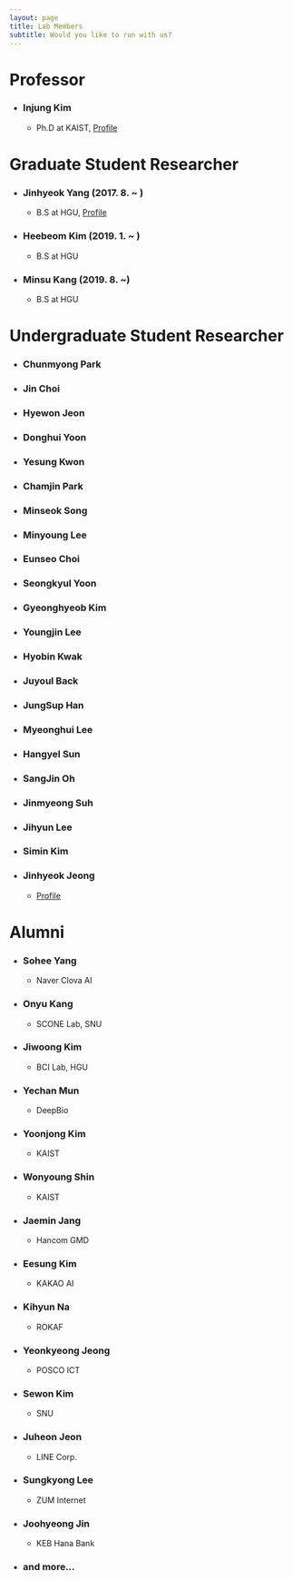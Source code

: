 ```yaml
---
layout: page
title: Lab Members
subtitle: Would you like to run with us?
---
```


# Professor

- ### Injung Kim
  - Ph.D at KAIST, [Profile](http://pro.handong.edu/callee/)

# Graduate Student Researcher

- ### Jinhyeok Yang (2017. 8. ~ )
  - B.S at HGU, [Profile](https://yangyangii.github.io/)

- ### Heebeom Kim (2019. 1. ~ )
  - B.S at HGU

- ### Minsu Kang (2019. 8. ~)
  - B.S at HGU

# Undergraduate Student Researcher

- ### Chunmyong Park

- ### Jin Choi

- ### Hyewon Jeon

- ### Donghui Yoon

- ### Yesung Kwon

- ### Chamjin Park

- ### Minseok Song

- ### Minyoung Lee

- ### Eunseo Choi

- ### Seongkyul Yoon

- ### Gyeonghyeob Kim

- ### Youngjin Lee

- ### Hyobin Kwak

- ### Juyoul Back

- ### JungSup Han

- ### Myeonghui Lee

- ### Hangyel Sun

- ### SangJin Oh

- ### Jinmyeong Suh

- ### Jihyun Lee

- ### Simin Kim

- ### Jinhyeok Jeong
  - [Profile](https://zoomkoding.github.io/)

# Alumni

- ### Sohee Yang
  - Naver Clova AI

- ### Onyu Kang
  - SCONE Lab, SNU

- ### Jiwoong Kim
  - BCI Lab, HGU

- ### Yechan Mun
  - DeepBio

- ### Yoonjong Kim
  - KAIST

- ### Wonyoung Shin
  - KAIST

- ### Jaemin Jang
  - Hancom GMD

- ### Eesung Kim
  - KAKAO AI

- ### Kihyun Na
  - ROKAF

- ### Yeonkyeong Jeong
  - POSCO ICT

- ### Sewon Kim
  - SNU

- ### Juheon Jeon
  - LINE Corp.

- ### Sungkyong Lee
  - ZUM Internet

- ### Joohyeong Jin
  - KEB Hana Bank
  
- ### and more...
